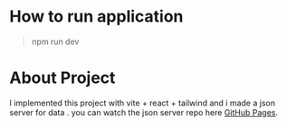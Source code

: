 # How to run application

> npm run dev

# About Project

I implemented this project with vite + react + tailwind and i made a json server for data .
you can watch the json server repo here [GitHub Pages](https://github.com/SattPaingOo/dream-json-server). 
